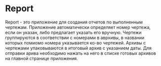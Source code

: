 # Report

Report - это приложение для создания отчетов по выполненным чертежам. Приложение автоматически определяет номер чертежа, если он указан, либо предлагает указать его вручную. Чертежи группируются в соответствии с номерами в аврхивы, в названии которых помиомо номера указывается ко-во чертежей. Архивы с чертежами упаковываются в итоговый архив с указанием даты. Для отправки арива необходимо нажать на него в списке готовых архивов на главной странице приложения.
